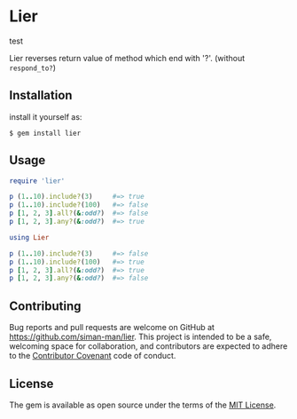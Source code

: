 # Lier
test

Lier reverses return value of method which end with '?'. (without `respond_to?`)

## Installation

install it yourself as:

```
$ gem install lier
```

## Usage

```ruby
require 'lier'

p (1..10).include?(3)     #=> true
p (1..10).include?(100)   #=> false
p [1, 2, 3].all?(&:odd?)  #=> false
p [1, 2, 3].any?(&:odd?)  #=> true

using Lier

p (1..10).include?(3)     #=> false
p (1..10).include?(100)   #=> true
p [1, 2, 3].all?(&:odd?)  #=> true
p [1, 2, 3].any?(&:odd?)  #=> false
```

## Contributing

Bug reports and pull requests are welcome on GitHub at https://github.com/siman-man/lier. This project is intended to be a safe, welcoming space for collaboration, and contributors are expected to adhere to the [Contributor Covenant](http://contributor-covenant.org) code of conduct.


## License

The gem is available as open source under the terms of the [MIT License](http://opensource.org/licenses/MIT).

